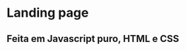 <h1>Landing page</h1>
<h2>Feita em Javascript puro, HTML e CSS</h2>
<a hfef="o-fernando.com" target_blank></a>
